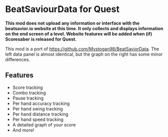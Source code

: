 # BeatSaviourData for Quest
**This mod does not upload any information or interface with the beatsavior.io website at this time. It only collects and displays information on the end screen of a level.
Website features will be added when (if) Scoresaber is released for Quest.**

This mod is a port of https://github.com/Mystogan98/BeatSaviorData. The left data panel is almost identical, but the graph on the right has some minor differences.
## Features
- Score tracking
- Combo tracking
- Pause tracking
- Per hand accuracy tracking
- Per hand swing tracking
- Per hand distance tracking
- Per hand speed tracking
- A detailed graph of your score
- And more!
